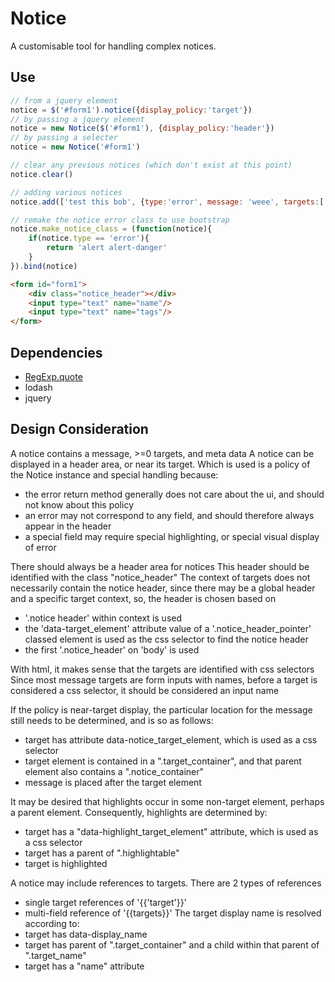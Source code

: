 # Notice
A customisable tool for handling complex notices.  

## Use
```js
// from a jquery element
notice = $('#form1').notice({display_policy:'target'})
// by passing a jquery element
notice = new Notice($('#form1'), {display_policy:'header'})
// by passing a selecter
notice = new Notice('#form1')

// clear any previous notices (which don't exist at this point)
notice.clear()

// adding various notices
notice.add(['test this bob', {type:'error', message: 'weee', targets:['name']}, {type:'info', message: 'weee2', targets:['tags']}])

// remake the notice error class to use bootstrap
notice.make_notice_class = (function(notice){
	if(notice.type == 'error'){
		return 'alert alert-danger'
	}
}).bind(notice)


```
```html
<form id="form1">
	<div class="notice_header"></div>
	<input type="text" name="name"/>
	<input type="text" name="tags"/>
</form>
```

## Dependencies
-	[RegExp.quote](https://github.com/grithin/js_misc)
-	lodash
-	jquery

## Design Consideration
A notice contains a message, >=0 targets, and meta data
A notice can be displayed in a header area, or near its target.  Which is used is a policy of the Notice instance and special handling because:
-	the error return method generally does not care about the ui, and should not know about this policy
-	an error may not correspond to any field, and should therefore always appear in the header
-	a special field may require special highlighting, or special visual display of error

There should always be a header area for notices
This header should be identified with the class "notice_header"
The context of targets does not necessarily contain the notice header, since there may be a global header and a specific target context, so, the header is chosen based on
-	'.notice header' within context is used
-	the 'data-target_element' attribute value of a '.notice_header_pointer' classed element is used as the css selector to find the notice header
-	the first '.notice_header' on 'body' is used

With html, it makes sense that the targets are identified with css selectors
Since most message targets are form inputs with names, before a target is considered a css selector, it should be considered an input name

If the policy is near-target display, the particular location for the message still needs to be determined, and is so as follows:
-	target has attribute data-notice_target_element, which is used as a css selector
-	target element is contained in a ".target_container", and that parent element also contains a ".notice_container"
-	message is placed after the target element

It may be desired that highlights occur in some non-target element, perhaps a parent element.  Consequently, highlights are determined by:
-	target has a "data-highlight_target_element" attribute, which is used as a css selector
-	target has a parent of ".highlightable"
-	target is highlighted

A notice may include references to targets.  There are 2 types of references
-	single target references of '{{'target'}}'
-	multi-field reference of '{{targets}}'
The target display name is resolved according to:
-	target has data-display_name
-	target has parent of ".target_container" and a child within that parent of ".target_name"
-	target has a "name" attribute
